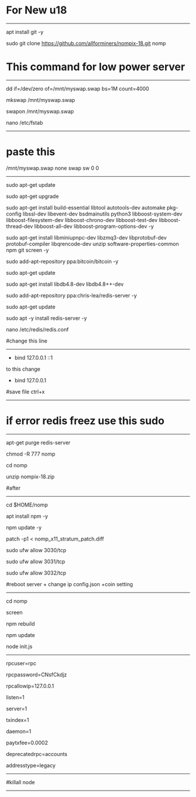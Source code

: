# For New  u18
______________________________________________________


apt install git -y

sudo git clone https://github.com/allforminers/nompix-18.git nomp



# This command for low power server
______________________________________________________

dd if=/dev/zero of=/mnt/myswap.swap bs=1M count=4000

mkswap /mnt/myswap.swap

swapon /mnt/myswap.swap

nano /etc/fstab

______________________________________________________


# paste this 

/mnt/myswap.swap none swap sw 0 0

______________________________________________________

sudo apt-get update

sudo apt-get upgrade

sudo apt-get install build-essential libtool autotools-dev automake pkg-config libssl-dev libevent-dev bsdmainutils python3 libboost-system-dev libboost-filesystem-dev libboost-chrono-dev libboost-test-dev libboost-thread-dev libboost-all-dev libboost-program-options-dev -y

sudo apt-get install libminiupnpc-dev libzmq3-dev libprotobuf-dev protobuf-compiler libqrencode-dev unzip software-properties-common npm git screen -y

sudo add-apt-repository ppa:bitcoin/bitcoin -y


sudo apt-get update

sudo apt-get install libdb4.8-dev libdb4.8++-dev


sudo add-apt-repository ppa:chris-lea/redis-server -y


sudo apt-get update

sudo apt -y install redis-server -y

nano /etc/redis/redis.conf

#change this line 
______________________________________________________

- bind 127.0.0.1 ::1

to this change

+ bind 127.0.0.1

#save file ctrl+x
______________________________________________________




# if error redis freez use this sudo 
______________________________________________________


apt-get purge redis-server


chmod -R 777 nomp

cd nomp

unzip nompix-18.zip

#after
______________________________________________________

cd $HOME/nomp

apt install npm -y

npm update -y

patch -p1 < nomp_x11_stratum_patch.diff

sudo ufw allow 3030/tcp

sudo ufw allow 3031/tcp

sudo ufw allow 3032/tcp


#reboot server + change ip config.json +coin setting
______________________________________________________

cd nomp

screen

npm rebuild

npm update

node init.js



______________________________________________________


rpcuser=rpc

rpcpassword=CNsfCkdjz

rpcallowip=127.0.0.1

listen=1

server=1

txindex=1

daemon=1

paytxfee=0.0002

deprecatedrpc=accounts

addresstype=legacy

______________________________________________________





#killall node
______________________________________________________










